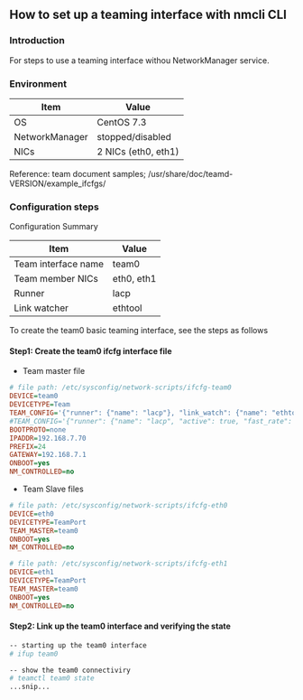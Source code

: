 ## How to set up a teaming interface with nmcli CLI

### Introduction
For steps to use a teaming interface withou NetworkManager service.

### Environment

Item | Value
-|-
OS | CentOS 7.3
NetworkManager | stopped/disabled
NICs | 2 NICs (eth0, eth1)

Reference: team document samples; /usr/share/doc/teamd-VERSION/example_ifcfgs/

### Configuration steps

Configuration Summary

Item | Value
-|-
Team interface name | team0
Team member NICs | eth0,  eth1
Runner | lacp
Link watcher | ethtool

To create the team0 basic teaming interface, see the steps as follows

#### Step1: Create the team0 ifcfg interface file

* Team master file

```ini
# file path: /etc/sysconfig/network-scripts/ifcfg-team0
DEVICE=team0
DEVICETYPE=Team
TEAM_CONFIG='{"runner": {"name": "lacp"}, "link_watch": {"name": "ethtool"}}'
#TEAM_CONFIG='{"runner": {"name": "lacp", "active": true, "fast_rate": true, "tx_hash": ["eth", "ipv4", "ipv6"]},"link_watch":   {"name": "ethtool"}}'
BOOTPROTO=none
IPADDR=192.168.7.70
PREFIX=24
GATEWAY=192.168.7.1
ONBOOT=yes
NM_CONTROLLED=no
```

* Team Slave files 

```ini
# file path: /etc/sysconfig/network-scripts/ifcfg-eth0
DEVICE=eth0
DEVICETYPE=TeamPort
TEAM_MASTER=team0
ONBOOT=yes
NM_CONTROLLED=no

# file path: /etc/sysconfig/network-scripts/ifcfg-eth1
DEVICE=eth1
DEVICETYPE=TeamPort
TEAM_MASTER=team0
ONBOOT=yes
NM_CONTROLLED=no
```

#### Step2: Link up the team0 interface and verifying the state

```bash
-- starting up the team0 interface
# ifup team0

-- show the team0 connectiviry
# teamctl team0 state
...snip...
```


